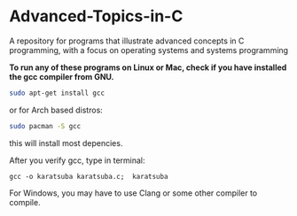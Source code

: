 # Advanced-Topics-in-C
A repository for programs that illustrate advanced concepts in C programming, with a focus on operating  systems and systems programming


**To run any of these programs on Linux or Mac, check if you have installed the gcc compiler from GNU.**
```bash
sudo apt-get install gcc
``` 
or for Arch based distros:

```bash
sudo pacman -S gcc
```
this will install most depencies.

 After you verify gcc, type in terminal:

``` 
gcc -o karatsuba karatsuba.c;  karatsuba 
```

For Windows, you may have to use Clang or some other compiler to compile. 
